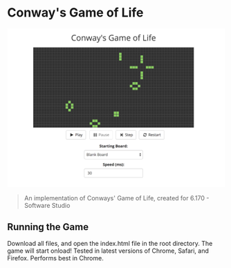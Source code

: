 Conway's Game of Life
=====
![Screenshot of Game](screenshot.png)
> An implementation of Conways' Game of Life, created for 6.170 - Software Studio

## Running the Game

Download all files, and open the index.html file in the root directory.
The game will start onload! Tested in latest versions of Chrome, Safari, and Firefox. Performs best in Chrome.